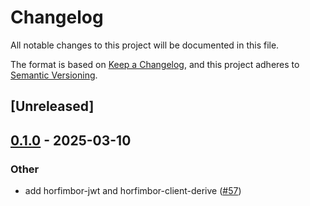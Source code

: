 # Changelog

All notable changes to this project will be documented in this file.

The format is based on [Keep a Changelog](https://keepachangelog.com/en/1.0.0/),
and this project adheres to [Semantic Versioning](https://semver.org/spec/v2.0.0.html).

## [Unreleased]

## [0.1.0](https://github.com/horfimbor/horfimbor-engine/releases/tag/horfimbor-jwt-v0.1.0) - 2025-03-10

### Other

- add horfimbor-jwt and horfimbor-client-derive ([#57](https://github.com/horfimbor/horfimbor-engine/pull/57))
